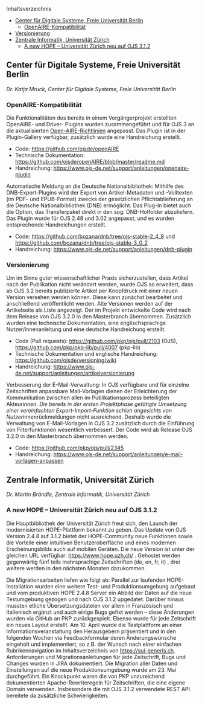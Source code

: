 Inhaltsverzeichnis
- [Center für Digitale Systeme, Freie Universität Berlin](#center-fur-digitale-systeme-freie-universitat-berlin)
  * [OpenAIRE-Kompatibilität](#openaire-kompatibilitat)
- [Versionierung](#versionierung)
- [Zentrale Informatik, Universität Zürich](#zentrale-informatik-universitat-zurich)
  * [A new HOPE – Universität Zürich neu auf OJS 3.1.2](#a-new-hope-%E2%80%93-universitat-zurich-neu-auf-ojs-312)
  
## Center für Digitale Systeme, Freie Universität Berlin
 *Dr. Katja Mruck, Center für Digitale Systeme, Freie Universität Berlin*


### OpenAIRE-Kompatibilität
Die Funktionalitäten des bereits in einem Vorgängerprojekt erstellten OpenAIRE- und Driver- Plugins wurden zusammengeführt und für OJS 3 an die aktualisierten [Open-AIRE-Richtlinien](https://guidelines.openaire.eu/en/latest/data/index.html) angepasst. Das Plugin ist in der Plugin-Gallery verfügbar, zusätzlich wurde eine Handreichung erstellt.

* Code: https://github.com/ojsde/openAIRE   
* Technische Dokumentation: https://github.com/ojsde/openAIRE/blob/master/readme.md 
* Handreichung: https://www.ojs-de.net/support/anleitungen/openaire-plugin

Automatische Meldung an die Deutsche Nationalbibliothek: Mithilfe des DNB-Export-Plugins wird der Export von Artikel-Metadaten und -Volltexten (im PDF- und EPUB-Format) zwecks der gesetzlichen Pflichtablieferung an die Deutsche Nationalbibliothek (DNB) ermöglicht. Das Plug-In bietet auch die Option, das Transferpaket direkt in den sog. DNB-Hotfolder abzuliefern. Das Plugin wurde für OJS 2.48 und 3.02 angepasst, und es wurden entsprechende Handreichungen erstellt. 
* Code: https://github.com/bozana/dnb/tree/ojs-stable-2_4_8 und https://github.com/bozana/dnb/tree/ojs-stable-3_0_2 
* Handreichung: https://www.ojs-de.net/support/anleitungen/dnb-plugin

### Versionierung
 

Um im Sinne guter wissenschaftlicher Praxis sicherzustellen, dass Artikel nach der Publi­kation nicht verändert werden, wurde OJS so erweitert, dass ab OJS 3.2 bereits publizierte Artikel per Knopfdruck mit einer neuen Version versehen werden können. Diese kann zunächst bearbeitet und anschließend veröffentlicht werden. Alte Versionen werden auf der Artikelseite als Liste angezeigt. Der im Projekt entwickelte Code wird nach dem Release von OJS 3.2.0 in den Masterbranch übernommen. Zusätzlich wurden eine technische Dokumentation, eine englischsprachige Nutzer/innenanleitung und eine deutsche Handreichung erstellt. 
* Code (Pull requests): https://github.com/pkp/ojs/pull/2103 (OJS),  https://github.com/pkp/pkp-lib/pull/4007 (pkp-lib) 
* Technische Dokumentation und englische Handreichung: https://github.com/ojsde/versioning/wiki 
* Handreichung:    https://www.ojs-de.net/support/anleitungen/artikelversionierung

Verbesserung der E-Mail-Verwaltung: In OJS verfügbare und für einzelne Zeitschriften anpassbare Mail-Vorlagen dienen der Erleichterung der Kommunikation zwischen allen im Publikationsprozess beteiligten Akteur*innen. Die bereits in der ersten Projektphase getätigte Umsetzung einer vereinfachten Export-Import-Funktion schien angesichts von Nutzer*innenrückmeldungen nicht ausreichend. Deshalb wurde die Verwaltung von E-Mail-Vorlagen in OJS 3.2 zusätzlich durch die Einführung von Filterfunktionen wesentlich verbessert. Der Code wird ab Release OJS 3.2.0 in den Masterbranch übernommen werden.
* Code: https://github.com/pkp/ojs/pull/2345
* Handreichung: https://www.ojs-de.net/support/anleitungen/e-mail-vorlagen-anpassen








## Zentrale Informatik, Universität Zürich

*Dr. Martin Brändle, Zentrale Informatik, Universität Zürich*

### A new HOPE – Universität Zürich neu auf OJS 3.1.2

Die Hauptbibliothek der Universität Zürich freut sich, den Launch der modernisierten HOPE-Plattform bekannt zu geben. Das Update von OJS Version 2.4.8 auf 3.1.2 bietet der HOPE-Community neue Funktionen sowie die Vorteile einer intuitiven Benutzeroberfläche und eines modernen Erscheinungsbilds auch auf mobilen Geräten. Die neue Version ist unter der gleichen URL verfügbar: https://www.hope.uzh.ch/ . Gehostet werden gegenwärtig fünf teils mehrsprachige Zeitschriften (de, en, fr, it) , drei weitere werden in den nächsten Monaten dazukommen.

Die Migrationsarbeiten liefen wie folgt ab: Parallel zur laufenden HOPE-Installation wurden eine weitere Test- und Produktionsumgebung aufgebaut und vom produktiven HOPE 2.4.8 Server ein Abbild der Daten auf die neue Testumgebung gezogen und nach OJS 3.1.2 upgedatet. Darüber hinaus mussten etliche Übersetzungsdateien vor allem in Französisch und Italienisch ergänzt und auch einige Bugs gefixt werden – diese Änderungen wurden via GitHub an PKP zurückgespielt. Ebenso wurde für jede Zeitschrift ein neues Layout erstellt. Am 10. April wurde die Testplattform an einer Informationsveranstaltung den Herausgebern präsentiert und in den folgenden Wochen via Feedbackformular deren Änderungswünsche eingeholt und implementiert, so z.B. der Wunsch nach einer einfachen Rubrikennavigation im Inhaltsverzeichnis von https://sui-generis.ch. Anforderungen und Migrationsanleitungen für jede Zeitschrift, Bugs und Changes wurden in JIRA dokumentiert. Die Migration aller Daten und Einstellungen auf die neue Produktionsumgebung wurde am 23. Mai durchgeführt. Ein Knackpunkt waren die von PKP unzureichend dokumentierten Apache-Rewriteregeln für Zeitschriften, die eine eigene Domain verwenden. Insbesondere die mit OJS 3.1.2 verwendete REST API bereitete da zusätzliche Schwierigkeiten.


